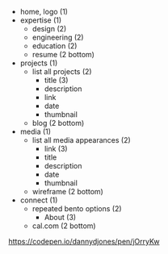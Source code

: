 - home, logo (1)
- expertise (1)
  - design (2)
  - engineering (2)
  - education (2)
  - resume (2 bottom)
- projects (1)
  - list all projects (2)
    - title (3)
    - description
    - link
    - date
    - thumbnail
  - blog (2 bottom)
- media (1)
  - list all media appearances (2)
    - link (3)
    - title
    - description
    - date
    - thumbnail
  - wireframe (2 bottom)
- connect (1)
  - repeated bento options (2)
    - About (3)
  - cal.com (2 bottom)
  
https://codepen.io/dannydjones/pen/jOrryKw